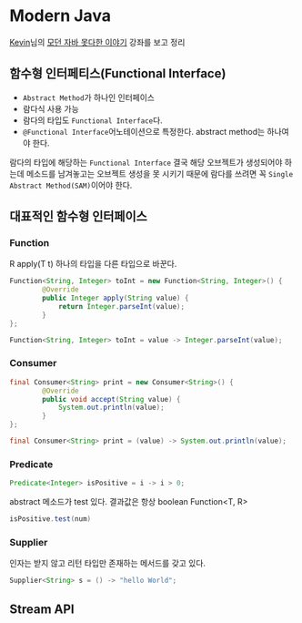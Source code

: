 # Modern Java

[Kevin](https://github.com/Kevin-Lee)님의 [모던 자바 못다한 이야기](https://github.com/Kevin-Lee/modern-java-untold) 강좌를 보고 정리

## 함수형 인터페티스(Functional Interface)
- `Abstract Method`가 하나인 인터페이스 
- 람다식 사용 가능 
- 람다의 타입도 `Functional Interface`다. 
- `@Functional Interface`어노테이션으로 특정한다. abstract method는 하나여야 한다. 

람다의 타입에 해당하는 `Functional Interface` 결국 해당 오브젝트가 생성되어야 하는데 메소드를 남겨놓고는 오브젝트 생성을 못 시키기 때문에 람다를 쓰려면 꼭 `Single Abstract Method(SAM)`이어야 한다. 

## 대표적인 함수형 인터페이스 
### Function 
R apply(T t) 하나의 타입을 다른 타입으로 바꾼다.
```java
Function<String, Integer> toInt = new Function<String, Integer>() {
        @Override
        public Integer apply(String value) {
            return Integer.parseInt(value);
        }
};
```

```java
Function<String, Integer> toInt = value -> Integer.parseInt(value);
```

### Consumer

```java
final Consumer<String> print = new Consumer<String>() {
        @Override
        public void accept(String value) {
            System.out.println(value);
        }
};
```

```java
final Consumer<String> print = (value) -> System.out.println(value);
```

### Predicate
```java
Predicate<Integer> isPositive = i -> i > 0;
```
abstract 메소드가 test 있다. 결과값은 항상 boolean Function<T, R>
```java
isPositive.test(num)
```

### Supplier 
인자는 받지 않고 리턴 타입만 존재하는 메서드를 갖고 있다. 
```java
Supplier<String> s = () -> "hello World";
```
## Stream API


